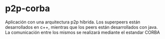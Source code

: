 # p2p-corba
Aplicación con una arquitectura p2p híbrida. Los superpeers están desarrollados en c++, mientras que los peers están desarrollados con java. La comunicación entre los mismos se realizará mediante el estandar CORBA
